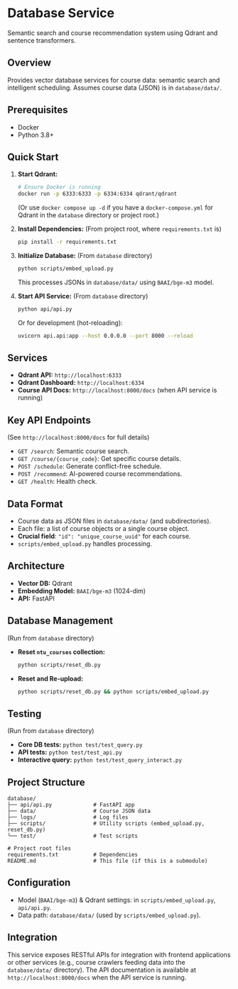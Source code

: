 # Database Service

Semantic search and course recommendation system using Qdrant and sentence transformers.

## Overview

Provides vector database services for course data: semantic search and intelligent scheduling. Assumes course data (JSON) is in `database/data/`.

## Prerequisites

- Docker
- Python 3.8+

## Quick Start

1.  **Start Qdrant:**
    ```bash
    # Ensure Docker is running
    docker run -p 6333:6333 -p 6334:6334 qdrant/qdrant
    ```
    (Or use `docker compose up -d` if you have a `docker-compose.yml` for Qdrant in the `database` directory or project root.)

2.  **Install Dependencies:**
    (From project root, where `requirements.txt` is)
    ```bash
    pip install -r requirements.txt
    ```

3.  **Initialize Database:**
    (From `database` directory)
    ```bash
    python scripts/embed_upload.py
    ```
    This processes JSONs in `database/data/` using `BAAI/bge-m3` model.

4.  **Start API Service:**
    (From `database` directory)
    ```bash
    python api/api.py
    ```
    Or for development (hot-reloading):
    ```bash
    uvicorn api.api:app --host 0.0.0.0 --port 8000 --reload
    ```

## Services

- **Qdrant API:** `http://localhost:6333`
- **Qdrant Dashboard:** `http://localhost:6334`
- **Course API Docs:** `http://localhost:8000/docs` (when API service is running)

## Key API Endpoints

(See `http://localhost:8000/docs` for full details)
- `GET /search`: Semantic course search.
- `GET /course/{course_code}`: Get specific course details.
- `POST /schedule`: Generate conflict-free schedule.
- `POST /recommend`: AI-powered course recommendations.
- `GET /health`: Health check.

## Data Format

- Course data as JSON files in `database/data/` (and subdirectories).
- Each file: a list of course objects or a single course object.
- **Crucial field**: `"id": "unique_course_uuid"` for each course.
- `scripts/embed_upload.py` handles processing.

## Architecture

- **Vector DB:** Qdrant
- **Embedding Model:** `BAAI/bge-m3` (1024-dim)
- **API:** FastAPI

## Database Management

(Run from `database` directory)

- **Reset `ntu_courses` collection:**
  ```bash
  python scripts/reset_db.py
  ```
- **Reset and Re-upload:**
  ```bash
  python scripts/reset_db.py && python scripts/embed_upload.py
  ```

## Testing

(Run from `database` directory)

- **Core DB tests:** `python test/test_query.py`
- **API tests:** `python test/test_api.py`
- **Interactive query:** `python test/test_query_interact.py`

## Project Structure

```
database/
├── api/api.py             # FastAPI app
├── data/                  # Course JSON data
├── logs/                  # Log files
├── scripts/               # Utility scripts (embed_upload.py, reset_db.py)
└── test/                  # Test scripts

# Project root files
requirements.txt           # Dependencies
README.md                  # This file (if this is a submodule)
```

## Configuration

- Model (`BAAI/bge-m3`) & Qdrant settings: in `scripts/embed_upload.py`, `api/api.py`.
- Data path: `database/data/` (used by `scripts/embed_upload.py`).

## Integration

This service exposes RESTful APIs for integration with frontend applications or other services (e.g., course crawlers feeding data into the `database/data/` directory). The API documentation is available at `http://localhost:8000/docs` when the API service is running. 